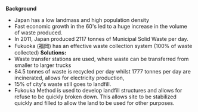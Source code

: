 **Background**
- Japan has a low landmass and high population density
- Fast economic growth in the 60's led to a huge increase in the volume of waste produced.
- In 2011, Japan produced 2117 tonnes of Municipal Solid Waste per day.
- Fukuoka (福岡) has an effective waste collection system (100% of waste collected)
**Solutions:**
- Waste transfer stations are used, where waste can be transferred from smaller to larger trucks
- 84.5 tonnes of waste is recycled per day whilst 1777 tonnes per day are incinerated, allows for electricity production,
- 15% of city's waste still goes to landfill.
- Fukouka Method is used to develop landfill structures and allows for refuse to be quickly broken down. This allows site to be stabilized quickly and filled to allow the land to be used for other purposes.
